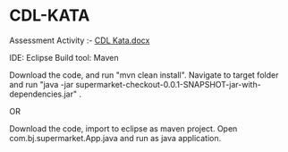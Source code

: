 # CDL-KATA


Assessment Activity :-
[CDL Kata.docx](https://github.com/user-attachments/files/17010845/CDL.Kata.docx)

IDE: Eclipse
Build tool: Maven

Download the code, and run "mvn clean install".
Navigate to target folder and run "java -jar supermarket-checkout-0.0.1-SNAPSHOT-jar-with-dependencies.jar" .

OR

Download the code, import to eclipse as maven project.
Open com.bj.supermarket.App.java and run as java application.
